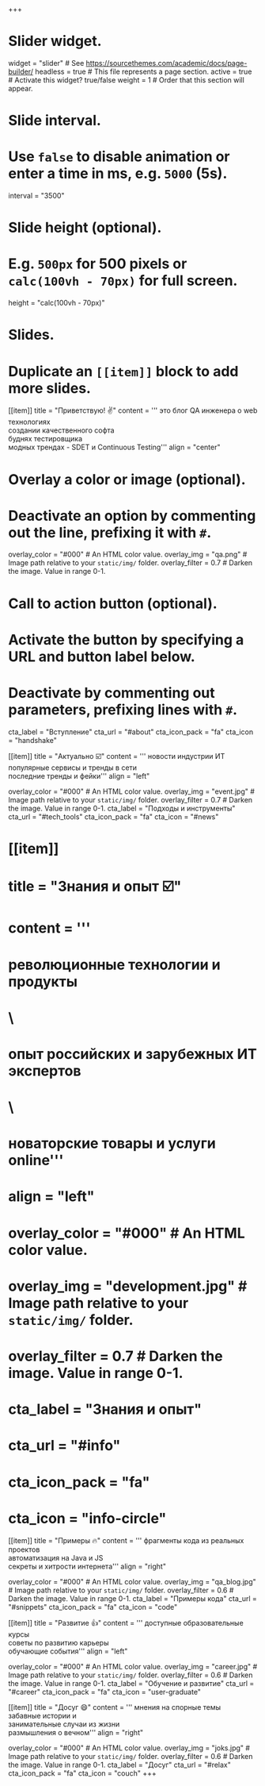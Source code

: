 +++
# Slider widget.
widget = "slider"  # See https://sourcethemes.com/academic/docs/page-builder/
headless = true  # This file represents a page section.
active = true  # Activate this widget? true/false
weight = 1  # Order that this section will appear.

# Slide interval.
# Use `false` to disable animation or enter a time in ms, e.g. `5000` (5s).
interval = "3500"

# Slide height (optional).
# E.g. `500px` for 500 pixels or `calc(100vh - 70px)` for full screen.
height = "calc(100vh - 70px)"


 
# Slides.
# Duplicate an `[[item]]` block to add more slides.
[[item]]
  title = "Приветствую! :v:"
  content = '''
  это блог QA инженера о web технологиях
  \
  создании качественного софта
  \
  буднях тестировщика 
  \
  модных трендах - SDET и Continuous Testing'''
  align = "center"  

  # Overlay a color or image (optional).
  #   Deactivate an option by commenting out the line, prefixing it with `#`.
  overlay_color = "#000"  # An HTML color value.
  overlay_img = "qa.png"  # Image path relative to your `static/img/` folder.
  overlay_filter = 0.7  # Darken the image. Value in range 0-1.

  # Call to action button (optional).
  #   Activate the button by specifying a URL and button label below.
  #   Deactivate by commenting out parameters, prefixing lines with `#`.
  cta_label = "Вступление"
  cta_url = "#about"
  cta_icon_pack = "fa"
  cta_icon = "handshake"

[[item]]
  title = "Актуально ☑️"
  content = '''
  новости индустрии ИТ
  \
  популярные сервисы и тренды в сети
  \
  последние тренды и фейки'''
  align = "left"

  overlay_color = "#000"  # An HTML color value.
  overlay_img = "event.jpg"  # Image path relative to your `static/img/` folder.
  overlay_filter = 0.7  # Darken the image. Value in range 0-1.
  cta_label = "Подходы и инструменты"
  cta_url = "#tech_tools"
  cta_icon_pack = "fa"
  cta_icon = "#news"

# [[item]]
#   title = "Знания и опыт ☑️"
#   content = '''
#   революционные технологии и продукты
#   \
#   опыт российских и зарубежных ИТ экспертов
#   \
#   новаторские товары и услуги online'''
#   align = "left"

#   overlay_color = "#000"  # An HTML color value.
#   overlay_img = "development.jpg"  # Image path relative to your `static/img/` folder.
#   overlay_filter = 0.7  # Darken the image. Value in range 0-1.
#   cta_label = "Знания и опыт"
#   cta_url = "#info"
#   cta_icon_pack = "fa"
#   cta_icon = "info-circle"

[[item]]
  title = "Примеры 🔥"
  content = '''
  фрагменты кода из реальных проектов
  \
  автоматизация на Java и JS
  \
  секреты и хитрости интернета'''
  align = "right"

  overlay_color = "#000"  # An HTML color value.
  overlay_img = "qa_blog.jpg"  # Image path relative to your `static/img/` folder.
  overlay_filter = 0.6  # Darken the image. Value in range 0-1.
  cta_label = "Примеры кода"
  cta_url = "#snippets"
  cta_icon_pack = "fa"
  cta_icon = "code"

[[item]]
  title = "Развитие 👍"
  content = '''
  доступные образовательные курсы
  \
  советы по развитию карьеры
  \
  обучающие события'''
  align = "left"

  overlay_color = "#000"  # An HTML color value.
  overlay_img = "career.jpg"  # Image path relative to your `static/img/` folder.
  overlay_filter = 0.6  # Darken the image. Value in range 0-1.
  cta_label = "Обучение и развитие"
  cta_url = "#career"
  cta_icon_pack = "fa"
  cta_icon = "user-graduate"
  

[[item]]
  title = "Досуг :smile:"
  content = '''
  мнения на спорные темы
  \
  забавные истории и 
  \
  занимательные случаи из жизни
  \
  размышления о вечном'''
  align = "right"

  overlay_color = "#000"  # An HTML color value.
  overlay_img = "joks.jpg"  # Image path relative to your `static/img/` folder.
  overlay_filter = 0.6  # Darken the image. Value in range 0-1.
  cta_label = "Досуг"
  cta_url = "#relax"
  cta_icon_pack = "fa"
  cta_icon = "couch"
+++
